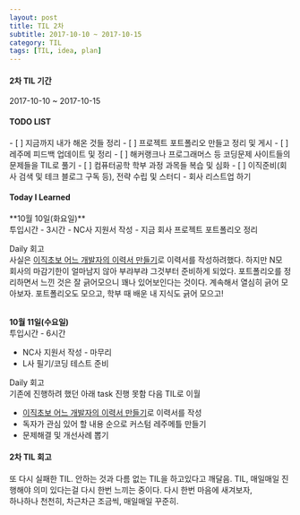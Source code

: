 ```yaml
---
layout: post
title: TIL 2차
subtitle: 2017-10-10 ~ 2017-10-15
category: TIL
tags: [TIL, idea, plan]
---
```

<h4>2차 TIL 기간</h4>
2017-10-10 ~ 2017-10-15

<h4>TODO LIST</h4>
- [ ] 지금까지 내가 해온 것들 정리
- [ ] 프로젝트 포트폴리오 만들고 정리 및 게시
- [ ] 레주메 피드백 업데이트 및 정리
- [ ] 해커랭크나 프로그래머스 등 코딩문제 사이트들의 문제들을 TIL로 풀기
- [ ] 컴퓨터공학 학부 과정 과목들 복습 및 심화
- [ ] 이직준비(회사 검색 및 테크 블로그 구독 등), 전략 수립 및 스터디 - 회사 리스트업 하기

<h4>Today I Learned</h4>
**10월 10일(화요일)**<br/>
투입시간 - 3시간
- NC사 지원서 작성
- 지금 회사 프로젝트 포트폴리오 정리

Daily 회고<br/>
사실은 [이직초보 어느 개발자의 이력서 만들기](http://woowabros.github.io/experience/2017/07/17/resume.html)로 이력서를 작성하려했다.
하지만 N모 회사의 마감기한이 얼마남지 않아 부랴부랴 그것부터 준비하게 되었다. 포트폴리오를 정리하면서 느낀 것은 잘 긁어모으니 꽤나 있어보인다는 것이다.
계속해서 열심히 긁어 모아보자. 포트폴리오도 모으고, 학부 때 배운 내 지식도 긁어 모으고!

<br/>**10월 11일(수요일)**<br/>
투입시간 - 6시간
- NC사 지원서 작성 - 마무리
- L사 필기/코딩 테스트 준비 

Daily 회고<br/>
기존에 진행하려 했던 아래 task 진행 못함 다음 TIL로 이월
- [이직초보 어느 개발자의 이력서 만들기](http://woowabros.github.io/experience/2017/07/17/resume.html)로 이력서를 작성
- 독자가 관심 있어 할 내용 순으로 커스텀 레주메틀 만들기
- 문제해결 및 개선사례 뽑기

<h4>2차 TIL 회고</h4>
또 다시 실패한 TIL.
안하는 것과 다름 없는 TIL을 하고있다고 깨달음. TIL, 매일매일 진행해야 의미 있다는걸 다시 한번 느끼는 중이다. 
다시 한번 마음에 새겨보자, <br/>하나하나 천천히, 차근차근 조금씩, 매일매일 꾸준히.<br/>